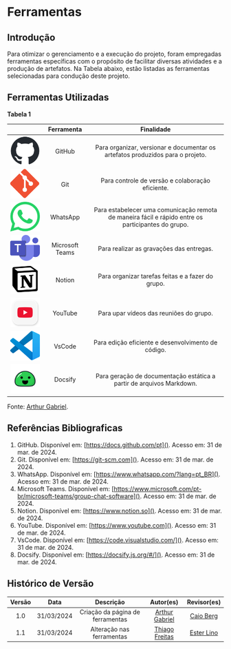 # Ferramentas

## Introdução

Para otimizar o gerenciamento e a execução do projeto, foram empregadas ferramentas específicas com o propósito de facilitar diversas atividades e a produção de artefatos. Na Tabela abaixo, estão listadas as ferramentas selecionadas para condução deste projeto.

## Ferramentas Utilizadas

**Tabela 1**

|                                                                                    |   Ferramenta    |                                                               Finalidade                                                                |
| :--------------------------------------------------------------------------------: | :-------------: | :-------------------------------------------------------------------------------------------------------------------------------------: |
| <img src="../assets/github.png" alt="Logo do GitHub" width="200"/>                    | GitHub          | Para organizar, versionar e documentar os artefatos produzidos para o projeto.                                                          |
| <img src="../assets/git.png" alt="Logo do Git" width="200"/>                          | Git             | Para controle de versão e colaboração eficiente.                                                                                        |
| <img src="../assets/whatsapp.png" alt="Logo do Whatsapp" width="200"/>                | WhatsApp        | Para estabelecer uma comunicação remota de maneira fácil e rápido entre os participantes do grupo.                                      |
| <img src="../assets/teams.png" alt="Logo do Teams" width="200"/>                      | Microsoft Teams | Para realizar as gravações das entregas.                                                                                                |
| <img src="../assets/notion.png" alt="Logo do Notion" width="200"/>                    | Notion            | Para organizar tarefas feitas e a fazer do grupo.                                                                                     |
| <img src="../assets/youtube.png" alt="Logo do Youtube" width="200"/>                  | YouTube         | Para upar vídeos das reuniões do grupo.                                                                                                 |
| <img src="../assets/vscode.png" alt="Logo do VsCode" width="200"/>                    | VsCode          | Para edição eficiente e desenvolvimento de código.                                                                                      |
| <img src="../assets/docsify.png" alt="Logo do Docsify" width="200"/>                  | Docsify         | Para geração de documentação estática a partir de arquivos Markdown.                                                                    |

Fonte: [Arthur Gabriel](https://github.com/ArthurGabrieel).

## Referências Bibliograficas
1. GitHub. Disponível em: [https://docs.github.com/pt](). Acesso em: 31 de mar. de 2024.
2. Git. Disponível em: [https://git-scm.com](). Acesso em: 31 de mar. de 2024.
3. WhatsApp. Disponível em: [https://www.whatsapp.com/?lang=pt_BR](). Acesso em: 31 de mar. de 2024.
4. Microsoft Teams. Disponível em: [https://www.microsoft.com/pt-br/microsoft-teams/group-chat-software](). Acesso em: 31 de mar. de 2024.
5. Notion. Disponível em: [https://www.notion.so](). Acesso em: 31 de mar. de 2024.
6. YouTube. Disponível em: [https://www.youtube.com](). Acesso em: 31 de mar. de 2024.
7. VsCode. Disponível em: [https://code.visualstudio.com/](). Acesso em: 31 de mar. de 2024.
8. Docsify. Disponível em: [https://docsify.js.org/#/](). Acesso em: 31 de mar. de 2024.


## Histórico de Versão

| Versão |    Data    |                      Descrição                      |      Autor(es)      | Revisor(es)  |
| :----: | :--------: | :-------------------------------------------------: | :-----------------: | :----------: |
|  1.0   | 31/03/2024 | Criação da página de ferramentas | [Arthur Gabriel](https://github.com/ArthurGabrieel) | [Caio Berg](https://github.com/Caio-bergbjj) |
|  1.1   | 31/03/2024 | Alteração nas ferramentas | [Thiago Freitas](https://github.com/thiagorfreitas) | [Ester Lino](https://github.com/esteerlino) |
